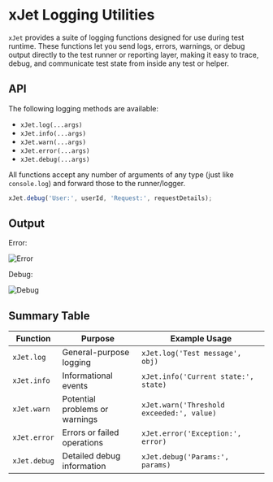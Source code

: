 # xJet Logging Utilities

`xJet` provides a suite of logging functions designed for use during test runtime.
These functions let you send logs, errors, warnings,
or debug output directly to the test runner or reporting layer,
making it easy to trace, debug, and communicate test state from inside any test or helper.

## API

The following logging methods are available:

- `xJet.log(...args)`
- `xJet.info(...args)`
- `xJet.warn(...args)`
- `xJet.error(...args)`
- `xJet.debug(...args)`

All functions accept any number of arguments of any type (just like `console.log`) and forward those to the runner/logger.

```ts
xJet.debug('User:', userId, 'Request:', requestDetails);
```

## Output

Error:

![Error](/images/error.png)

Debug:

![Debug](/images/debug.png)

## Summary Table

| Function          | Purpose                                  | Example Usage                                      |
|-------------------|------------------------------------------|----------------------------------------------------|
| `xJet.log`        | General-purpose logging                  | `xJet.log('Test message', obj)`                    |
| `xJet.info`       | Informational events                     | `xJet.info('Current state:', state)`               |
| `xJet.warn`       | Potential problems or warnings           | `xJet.warn('Threshold exceeded:', value)`          |
| `xJet.error`      | Errors or failed operations              | `xJet.error('Exception:', error)`                  |
| `xJet.debug`      | Detailed debug information               | `xJet.debug('Params:', params)`                    |
